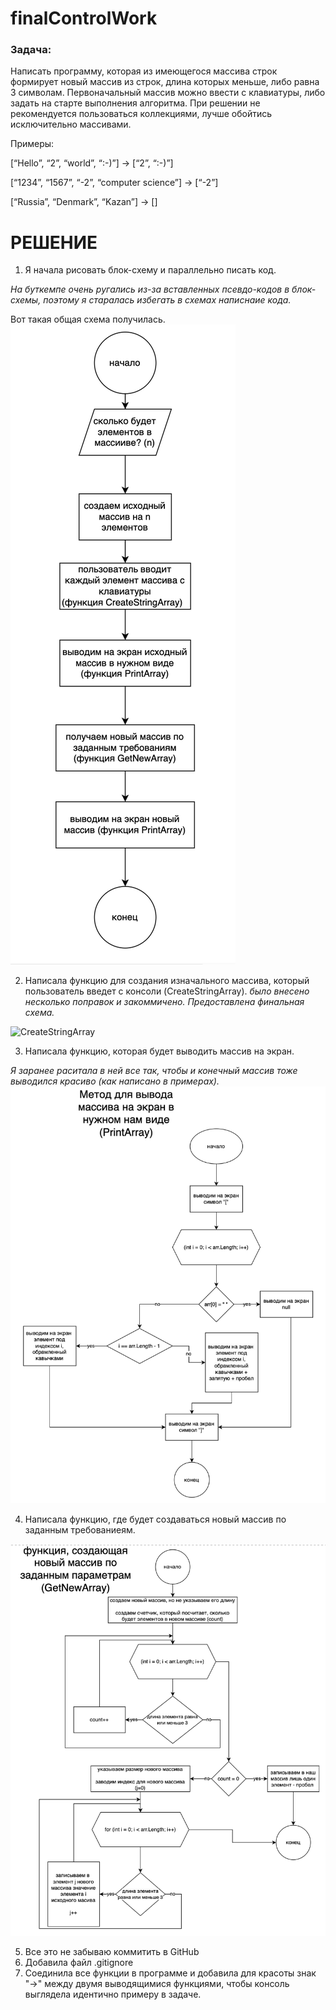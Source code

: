 # finalControlWork
### Задача: 
Написать программу, которая из имеющегося массива строк формирует новый массив из строк, длина которых меньше, либо равна 3 символам. Первоначальный массив можно ввести с клавиатуры, либо задать на старте выполнения алгоритма. При решении не рекомендуется пользоваться коллекциями, лучше обойтись исключительно массивами.

Примеры:

[“Hello”, “2”, “world”, “:-)”] → [“2”, “:-)”]


[“1234”, “1567”, “-2”, “computer science”] → [“-2”]


[“Russia”, “Denmark”, “Kazan”] → []

# РЕШЕНИЕ
1. Я начала рисовать блок-схему и параллельно писать код.

*На буткемпе очень ругались из-за вставленных псевдо-кодов в блок-схемы, поэтому я старалась избегать в схемах написнаие кода.*

Вот такая общая схема получилась. 
![логика программы](logikaProgram.png)

2. Написала функцию для создания изначального массива, который пользователь введет с консоли (CreateStringArray). *было внесено несколько поправок и закоммичено. Предоставлена финальная схема.*

![CreateStringArray](СreateStringArray.png)

3. Написала функцию, которая будет выводить массив на экран.

*Я заранее раситала в ней все так, чтобы и конечный массив тоже выводился красиво (как написано в примерах).*
![PrintArray](PrintArray.png)

4. Написала функцию, где будет создаваться новый массив по заданным требованиеям.

![GetNewArray](GetNewArray.png)

5. Все это не забываю коммитить в GitHub
6. Добавила файл .gitignore
7. Соединила все функции в программе и добавила для красоты знак "->" между двумя выводящимися функциями, чтобы консоль выглядела идентично примеру в задаче.